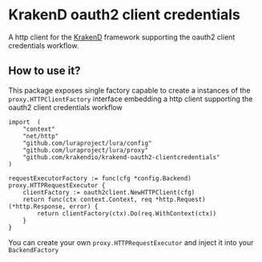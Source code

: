 # KrakenD oauth2 client credentials

A http client for the [KrakenD](https://github.com/devopsfaith/krakend) framework supporting the oauth2 client credentials workflow.

## How to use it?

This package exposes single factory capable to create a instances of the `proxy.HTTPClientFactory` interface embedding a http client supporting the oauth2 client credentials workflow

	import 	(
		"context"
		"net/http"
		"github.com/luraproject/lura/config"
		"github.com/luraproject/lura/proxy"
		"github.com/krakendio/krakend-oauth2-clientcredentials"
	)

	requestExecutorFactory := func(cfg *config.Backend) proxy.HTTPRequestExecutor {
		clientFactory := oauth2client.NewHTTPClient(cfg)
		return func(ctx context.Context, req *http.Request) (*http.Response, error) {
			return clientFactory(ctx).Do(req.WithContext(ctx))
		}
	}

You can create your own `proxy.HTTPRequestExecutor` and inject it into your `BackendFactory`